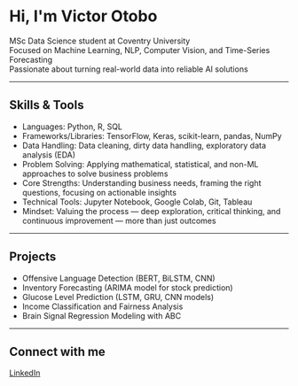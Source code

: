 # Hi, I'm Victor Otobo

MSc Data Science student at Coventry University  
Focused on Machine Learning, NLP, Computer Vision, and Time-Series Forecasting  
Passionate about turning real-world data into reliable AI solutions

---

## Skills & Tools
- Languages: Python, R, SQL
- Frameworks/Libraries: TensorFlow, Keras, scikit-learn, pandas, NumPy
- Data Handling: Data cleaning, dirty data handling, exploratory data analysis (EDA)
- Problem Solving: Applying mathematical, statistical, and non-ML approaches to solve business problems
- Core Strengths: Understanding business needs, framing the right questions, focusing on actionable insights
- Technical Tools: Jupyter Notebook, Google Colab, Git, Tableau
- Mindset: Valuing the process — deep exploration, critical thinking, and continuous improvement — more than just outcomes

---

## Projects
- Offensive Language Detection (BERT, BiLSTM, CNN)
- Inventory Forecasting (ARIMA model for stock prediction)
- Glucose Level Prediction (LSTM, GRU, CNN models)
- Income Classification and Fairness Analysis
- Brain Signal Regression Modeling with ABC

---

## Connect with me
[LinkedIn](https://www.linkedin.com/in/victor-otobo-9a4878347)
